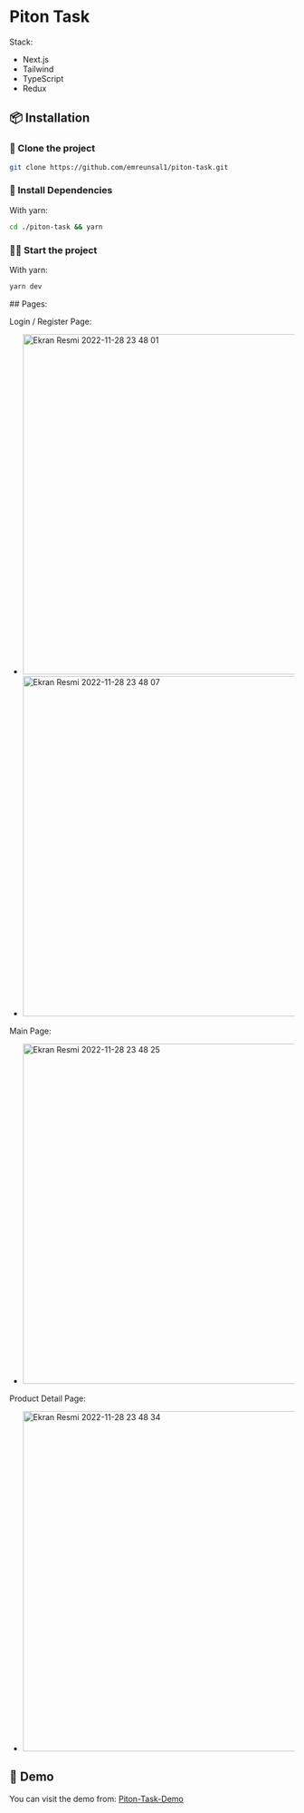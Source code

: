 # Piton Task

Stack:
- Next.js
- Tailwind
- TypeScript
- Redux

## 📦 Installation

### 📰 Clone the project

```bash
git clone https://github.com/emreunsal1/piton-task.git
```

### 🔻 Install Dependencies

With yarn:
```bash
cd ./piton-task && yarn
```

### 🏃‍♂️ Start the project

With yarn:
```bash
yarn dev
```

## Pages:

Login / Register Page:


- <img width="600" alt="Ekran Resmi 2022-11-28 23 48 01" src="https://user-images.githubusercontent.com/88236238/204377952-cc3998c2-5f2e-4a49-9597-511a66d658d6.png">
- <img width="600" alt="Ekran Resmi 2022-11-28 23 48 07" src="https://user-images.githubusercontent.com/88236238/204377957-a1d59852-2881-4610-9f64-4908399ff700.png">


Main Page:

- <img width="600" alt="Ekran Resmi 2022-11-28 23 48 25" src="https://user-images.githubusercontent.com/88236238/204378125-599fe76b-cd9f-45e0-b88b-f8139bc070ed.png">

Product Detail Page:

- <img width="600" alt="Ekran Resmi 2022-11-28 23 48 34" src="https://user-images.githubusercontent.com/88236238/204378187-140557b7-b4a5-4d5b-b47a-8265373e8f87.png">


## 🔴 Demo 
You can visit the demo from: [Piton-Task-Demo](https://piton-task-neon.vercel.app/)
